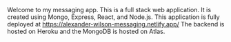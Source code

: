 Welcome to my messaging app. This is a full stack web application. 
It is created using Mongo, Express, React, and Node.js. 
This application is fully deployed at https://alexander-wilson-messaging.netlify.app/
The backend is hosted on Heroku and the MongoDB is hosted on Atlas.
